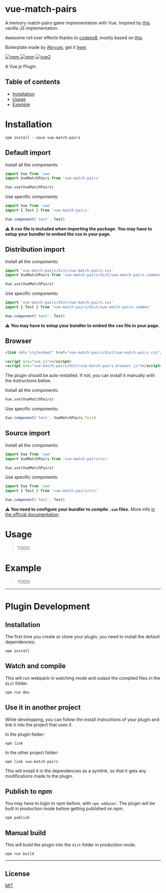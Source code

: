 # vue-match-pairs

A memory match-pairs game implementation with Vue. Inspired by
[this](http://www.kielack.com/games/memory.php) vanilla JS implementation.

Awesome roll over effects thanks to [codepo8](https://github.com/codepo8),
mostly based on [this](http://thewebrocks.com/demos/cuberollovers/).

Boilerplate made by [Akryum](https://github.com/Akryum), get it
[here](https://github.com/Akryum/vue-share-components).

[![npm](https://img.shields.io/npm/v/vue-match-pairs.svg) ![npm](https://img.shields.io/npm/dm/vue-match-pairs.svg)](https://www.npmjs.com/package/vue-match-pairs)
[![vue2](https://img.shields.io/badge/vue-2.x-brightgreen.svg)](https://vuejs.org/)

A Vue.js Plugin

## Table of contents

- [Installation](#installation)
- [Usage](#usage)
- [Example](#example)

# Installation

```
npm install --save vue-match-pairs
```

## Default import

Install all the components:

```javascript
import Vue from 'vue'
import VueMatchPairs from 'vue-match-pairs'

Vue.use(VueMatchPairs)
```

Use specific components:

```javascript
import Vue from 'vue'
import { Test } from 'vue-match-pairs'

Vue.component('test', Test)
```

**⚠️ A css file is included when importing the package. You may have to setup your bundler to embed the css in your page.**

## Distribution import

Install all the components:

```javascript
import 'vue-match-pairs/dist/vue-match-pairs.css'
import VueMatchPairs from 'vue-match-pairs/dist/vue-match-pairs.common'

Vue.use(VueMatchPairs)
```

Use specific components:

```javascript
import 'vue-match-pairs/dist/vue-match-pairs.css'
import { Test } from 'vue-match-pairs/dist/vue-match-pairs.common'

Vue.component('test', Test)
```

**⚠️ You may have to setup your bundler to embed the css file in your page.**

## Browser

```html
<link rel="stylesheet" href="vue-match-pairs/dist/vue-match-pairs.css"/>

<script src="vue.js"></script>
<script src="vue-match-pairs/dist/vue-match-pairs.browser.js"></script>
```

The plugin should be auto-installed. If not, you can install it manually with the instructions below.

Install all the components:

```javascript
Vue.use(VueMatchPairs)
```

Use specific components:

```javascript
Vue.component('test', VueMatchPairs.Test)
```

## Source import

Install all the components:

```javascript
import Vue from 'vue'
import VueMatchPairs from 'vue-match-pairs/src'

Vue.use(VueMatchPairs)
```

Use specific components:

```javascript
import Vue from 'vue'
import { Test } from 'vue-match-pairs/src'

Vue.component('test', Test)
```

**⚠️ You need to configure your bundler to compile `.vue` files.** More info [in the official documentation](https://vuejs.org/v2/guide/single-file-components.html).

# Usage

> TODO

# Example

> TODO

---

# Plugin Development

## Installation

The first time you create or clone your plugin, you need to install the default dependencies:

```
npm install
```

## Watch and compile

This will run webpack in watching mode and output the compiled files in the `dist` folder.

```
npm run dev
```

## Use it in another project

While developping, you can follow the install instructions of your plugin and link it into the project that uses it.

In the plugin folder:

```
npm link
```

In the other project folder:

```
npm link vue-match-pairs
```

This will install it in the dependencies as a symlink, so that it gets any modifications made to the plugin.

## Publish to npm

You may have to login to npm before, with `npm adduser`. The plugin will be built in production mode before getting published on npm.

```
npm publish
```

## Manual build

This will build the plugin into the `dist` folder in production mode.

```
npm run build
```

---

## License

[MIT](http://opensource.org/licenses/MIT)
